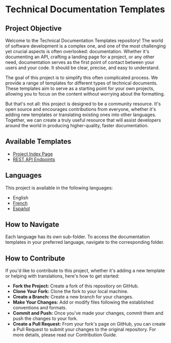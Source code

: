 # Technical Documentation Templates

## Project Objective
Welcome to the Technical Documentation Templates repository! The world of software development is a complex one, and one of the most challenging yet crucial aspects is often overlooked: documentation. Whether it's documenting an API, crafting a landing page for a project, or any other need, documentation serves as the first point of contact between your users and your code. It should be clear, precise, and easy to understand.

The goal of this project is to simplify this often complicated process. We provide a range of templates for different types of technical documents. These templates aim to serve as a starting point for your own projects, allowing you to focus on the content without worrying about the formatting.

But that's not all: this project is designed to be a community resource. It's open source and encourages contributions from everyone, whether it's adding new templates or translating existing ones into other languages. Together, we can create a truly useful resource that will assist developers around the world in producing higher-quality, faster documentation.

## Available Templates
- [Project Index Page](./project-index-page/readme.md)
- [REST API Endpoints](./rest-api-endpoints/readme.md)

## Languages
This project is available in the following languages:

* English
* [French](../fr/)
* [Español](../es/)

## How to Navigate
Each language has its own sub-folder. To access the documentation templates in your preferred language, navigate to the corresponding folder.

## How to Contribute
If you'd like to contribute to this project, whether it's adding a new template or helping with translations, here's how to get started:

* **Fork the Project:** Create a fork of this repository on GitHub.
* **Clone Your Fork:** Clone the fork to your local machine.
* **Create a Branch:** Create a new branch for your changes.
* **Make Your Changes:** Add or modify files following the established conventions and formats.
* **Commit and Push:** Once you've made your changes, commit them and push the changes to your fork.
* **Create a Pull Request:** From your fork's page on GitHub, you can create a Pull Request to submit your changes to the original repository.
For more details, please read our Contribution Guide.
